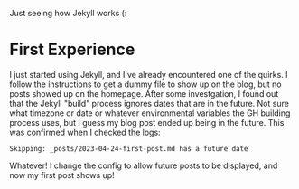 Just seeing how Jekyll works (:

# First Experience

I just started using Jekyll, and I've already encountered one of the quirks. I follow the instructions to get a dummy file to show up on the blog, but no posts showed up on the homepage. After some investgation, I found out that the Jekyll "build" process ignores dates that are in the future. Not sure what timezone or date or whatever environmental variables the GH building process uses, but I guess my blog post ended up being in the future. This was confirmed when I checked the logs:

```
Skipping: _posts/2023-04-24-first-post.md has a future date
```

Whatever! I change the config to allow future posts to be displayed, and now my first post shows up!
